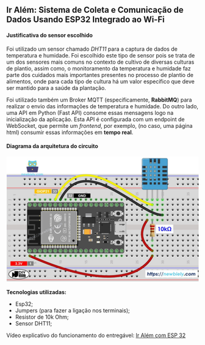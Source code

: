 ## Ir Além: Sistema de Coleta e Comunicação de Dados Usando ESP32 Integrado ao Wi-Fi

#### Justificativa do sensor escolhido

Foi utilizado um sensor chamado *DHT11* para a captura de dados de temperatura e humidade. Foi escolhido este tipo de sensor pois se trata de um dos sensores mais comuns no contexto de cultivo de diversas culturas de plantio, assim como, o monitoramento da temperatura e humidade faz parte dos cuidados mais importantes presentes no processo de plantio de alimentos, onde para cada tipo de cultura há um valor específico que deve ser mantido para a saúde da plantação.

Foi utilizado também um Broker MQTT (especificamente, **RabbitMQ**) para realizar o envio das informações de temperatura e humidade. Do outro lado, uma API em Python (Fast API) consome essas mensagens logo na inicialização da aplicação. Esta API é configurada com um endpoint de WebSocket, que permite um *frontend*, por exemplo, (no caso, uma página html) consumir essas informações em **tempo real**.

#### Diagrama da arquitetura do circuito

![circuito](img/image.png)

**Tecnologias utilizadas:**

- Esp32;
- Jumpers (para fazer a ligação nos terminais);
- Resistor de 10k Ohm;
- Sensor DHT11;

Vídeo explicativo do funcionamento do entregável: [Ir Além com ESP 32](https://youtube.com/shorts/vXjqEWkM38E?feature=share)